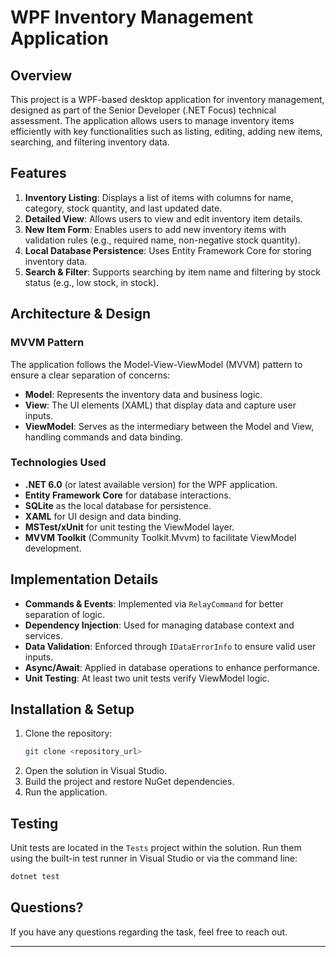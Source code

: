 # WPF Inventory Management Application

## Overview
This project is a WPF-based desktop application for inventory management, designed as part of the Senior Developer (.NET Focus) technical assessment. The application allows users to manage inventory items efficiently with key functionalities such as listing, editing, adding new items, searching, and filtering inventory data.

## Features
1. **Inventory Listing**: Displays a list of items with columns for name, category, stock quantity, and last updated date.
2. **Detailed View**: Allows users to view and edit inventory item details.
3. **New Item Form**: Enables users to add new inventory items with validation rules (e.g., required name, non-negative stock quantity).
4. **Local Database Persistence**: Uses Entity Framework Core for storing inventory data.
5. **Search & Filter**: Supports searching by item name and filtering by stock status (e.g., low stock, in stock).

## Architecture & Design
### MVVM Pattern
The application follows the Model-View-ViewModel (MVVM) pattern to ensure a clear separation of concerns:
- **Model**: Represents the inventory data and business logic.
- **View**: The UI elements (XAML) that display data and capture user inputs.
- **ViewModel**: Serves as the intermediary between the Model and View, handling commands and data binding.

### Technologies Used
- **.NET 6.0** (or latest available version) for the WPF application.
- **Entity Framework Core** for database interactions.
- **SQLite** as the local database for persistence.
- **XAML** for UI design and data binding.
- **MSTest/xUnit** for unit testing the ViewModel layer.
- **MVVM Toolkit** (Community Toolkit.Mvvm) to facilitate ViewModel development.

## Implementation Details
- **Commands & Events**: Implemented via `RelayCommand` for better separation of logic.
- **Dependency Injection**: Used for managing database context and services.
- **Data Validation**: Enforced through `IDataErrorInfo` to ensure valid user inputs.
- **Async/Await**: Applied in database operations to enhance performance.
- **Unit Testing**: At least two unit tests verify ViewModel logic.

## Installation & Setup
1. Clone the repository:
   ```sh
   git clone <repository_url>
   ```
2. Open the solution in Visual Studio.
3. Build the project and restore NuGet dependencies.
4. Run the application.

## Testing
Unit tests are located in the `Tests` project within the solution. Run them using the built-in test runner in Visual Studio or via the command line:
   ```sh
   dotnet test
   ```



## Questions?
If you have any questions regarding the task, feel free to reach out.

---


